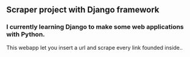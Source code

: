 ## Scraper project with Django framework

<!--
**RofferTorres/RofferTorres** is a ✨ _special_ ✨ repository because its `README.md` (this file) appears on your GitHub profile.

Here are some ideas to get you started:
-->
### I currently learning Django to make some web applications with Python.
This webapp let you insert a url and scrape every link founded inside..
